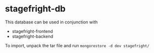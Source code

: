 # stagefright-db

This database can be used in conjunction with
- stagefright-frontend
- stagefright-backend

To import, unpack the tar file and run `mongorestore -d dev stagefright/`
